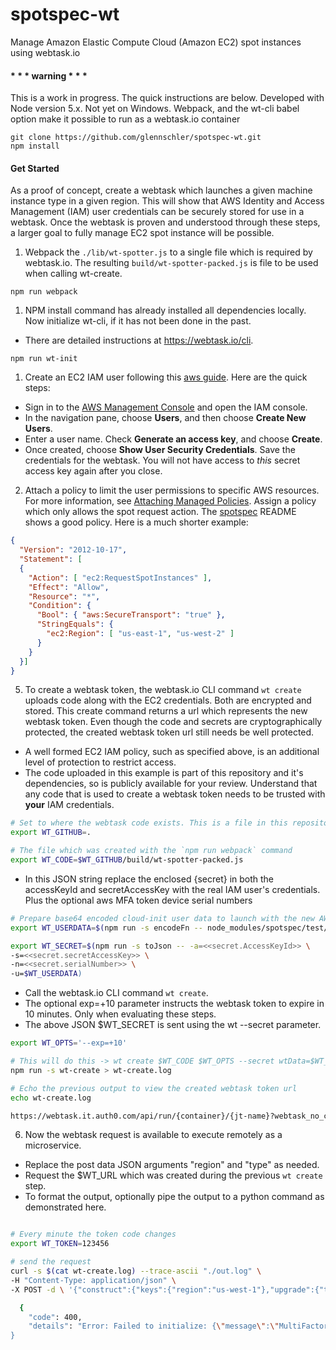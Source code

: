 # spotspec-wt
Manage Amazon Elastic Compute Cloud (Amazon EC2) spot instances using webtask.io

####  * * * warning * * *
This is a work in progress. The quick instructions are below.
Developed with Node version 5.x. Not yet on Windows. Webpack, and the wt-cli babel option make it possible to run as a webtask.io container

```
git clone https://github.com/glennschler/spotspec-wt.git
npm install
```

#### Get Started
As a proof of concept, create a webtask which launches a given machine instance type in a given region. This will show that AWS Identity and Access Management (IAM) user credentials can be securely stored for use in a webtask. Once the webtask is proven and understood through these steps, a larger goal to fully manage EC2 spot instance will be possible.

1. Webpack the `./lib/wt-spotter.js` to a single file which is required by webtask.io. The resulting `build/wt-spotter-packed.js` is file to be used when calling wt-create.
  ```
  npm run webpack
  ```

1. NPM install command has already installed all dependencies locally. Now initialize wt-cli, if it has not been done in the past.
  * There are detailed instructions at https://webtask.io/cli.
  ```
  npm run wt-init
  ```

1. Create an EC2 IAM user following this [aws guide](http://docs.aws.amazon.com/IAM/latest/UserGuide/Using_SettingUpUser.html#Using_CreateUser_console). Here are the quick steps:
  * Sign in to the [AWS Management Console](https://console.aws.amazon.com/iam/) and open the IAM console.
  * In the navigation pane, choose **Users**, and then choose **Create New Users**.
  * Enter a user name. Check **Generate an access key**, and choose **Create**.
  * Once created, choose **Show User Security Credentials**. Save the credentials for the webtask. You will not have access to *this* secret access key again after you close.

2. Attach a policy to limit the user permissions to specific AWS resources. For more information, see [Attaching Managed Policies](http://docs.aws.amazon.com/IAM/latest/UserGuide/policies_using-managed.html#attach-managed-policy-console). Assign a policy which only allows the spot request action. The [spotspec](https://github.com/glennschler/spotspec#example-aws-iam-policy-to-price-and-launch) README shows a good policy. Here is a much shorter example:
  ```json
  {
    "Version": "2012-10-17",
    "Statement": [
    {
      "Action": [ "ec2:RequestSpotInstances" ],
      "Effect": "Allow",
      "Resource": "*",
      "Condition": {
        "Bool": { "aws:SecureTransport": "true" },
        "StringEquals": {
          "ec2:Region": [ "us-east-1", "us-west-2" ]
        }
      }
    }]
  }
  ```

5. To create a webtask token, the webtask.io CLI command ```wt create``` uploads code along with the EC2 credentials. Both are encrypted and stored. This create command returns a url which represents the new webtask token. Even though the code and secrets are cryptographically protected, the created webtask token url still needs be well protected.
  * A well formed EC2 IAM policy, such as specified above, is an additional level of protection to restrict access.
  * The code uploaded in this example is part of this repository and it's dependencies, so is publicly available for your review. Understand that any code that is used to create a webtask token needs to be trusted with **your** IAM credentials.

  ```bash
  # Set to where the webtask code exists. This is a file in this repository
  export WT_GITHUB=.

  # The file which was created with the `npm run webpack` command
  export WT_CODE=$WT_GITHUB/build/wt-spotter-packed.js
  ```

  * In this JSON string replace the enclosed {secret} in both the accessKeyId and secretAccessKey with the real IAM user's credentials. Plus the optional aws MFA token device serial numbers

  ```bash
  # Prepare base64 encoded cloud-init user data to launch with the new AWS instances
  export WT_USERDATA=$(npm run -s encodeFn -- node_modules/spotspec/test/userDataDockerAWSLinux.txt)

  export WT_SECRET=$(npm run -s toJson -- -a=<<secret.AccessKeyId>> \
  -s=<<secret.secretAccessKey>> \
  -n=<<secret.serialNumber>> \
  -u=$WT_USERDATA)
  ```

  * Call the webtask.io CLI command ```wt create```.
  * The optional exp=+10 parameter instructs the webtask token to expire in 10 minutes. Only when evaluating these steps.
  * The above JSON $WT_SECRET is sent using the wt --secret parameter.

  ```bash
  export WT_OPTS='--exp=+10'

  # This will do this -> wt create $WT_CODE $WT_OPTS --secret wtData=$WT_SECRET
  npm run -s wt-create > wt-create.log
  ```

  ```bash
  # Echo the previous output to view the created webtask token url
  echo wt-create.log
  ```
  >
  ```bash
  https://webtask.it.auth0.com/api/run/{container}/{jt-name}?webtask_no_cache=1
  ```

6. Now the webtask request is available to execute remotely as a microservice.

  * Replace the post data JSON arguments "region" and "type" as needed.
  * Request the $WT_URL which was created during the previous ```wt create``` step.
  * To format the output, optionally pipe the output to a python command as demonstrated here.

  ```bash

  # Every minute the token code changes
  export WT_TOKEN=123456

  # send the request
  curl -s $(cat wt-create.log) --trace-ascii "./out.log" \
  -H "Content-Type: application/json" \
  -X POST -d \ '{"construct":{"keys":{"region":"us-west-1"},"upgrade":{"tokenCode":"'$WT_TOKEN'"}},"attributes":{"type":"m3.large","dryRun":"false","isLogging":"true","ami":"ami-d5ea86b5","keyName":"yourKeyName","securityGroups":[],"price":"0.0083","task":"launch"}}' | python -mjson.tool
  ```
  >
  ```bash
    {
      "code": 400,
      "details": "Error: Failed to initialize: {\"message\":\"MultiFactorAuthentication failed with invalid MFA one time pass code......
  }
  ```
